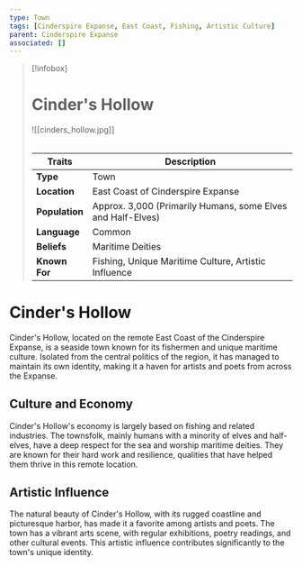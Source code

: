 ```yaml
---
type: Town
tags: [Cinderspire Expanse, East Coast, Fishing, Artistic Culture]
parent: Cinderspire Expanse
associated: []
---
```

> [!infobox]
> # Cinder's Hollow
> ![[cinders_hollow.jpg]]
> ######
> | Traits         | Description                                                                                                                           |
> | -------------- | ------------------------------------------------------------------------------------------------------------------------------------- |
> | **Type** | Town |
> | **Location** | East Coast of Cinderspire Expanse |
> | **Population** | Approx. 3,000 (Primarily Humans, some Elves and Half-Elves) |
> | **Language** | Common |
> | **Beliefs** | Maritime Deities |
> | **Known For** | Fishing, Unique Maritime Culture, Artistic Influence |
# Cinder's Hollow

Cinder's Hollow, located on the remote East Coast of the Cinderspire Expanse, is a seaside town known for its fishermen and unique maritime culture. Isolated from the central politics of the region, it has managed to maintain its own identity, making it a haven for artists and poets from across the Expanse.

## Culture and Economy

Cinder's Hollow's economy is largely based on fishing and related industries. The townsfolk, mainly humans with a minority of elves and half-elves, have a deep respect for the sea and worship maritime deities. They are known for their hard work and resilience, qualities that have helped them thrive in this remote location.

## Artistic Influence

The natural beauty of Cinder's Hollow, with its rugged coastline and picturesque harbor, has made it a favorite among artists and poets. The town has a vibrant arts scene, with regular exhibitions, poetry readings, and other cultural events. This artistic influence contributes significantly to the town's unique identity.
